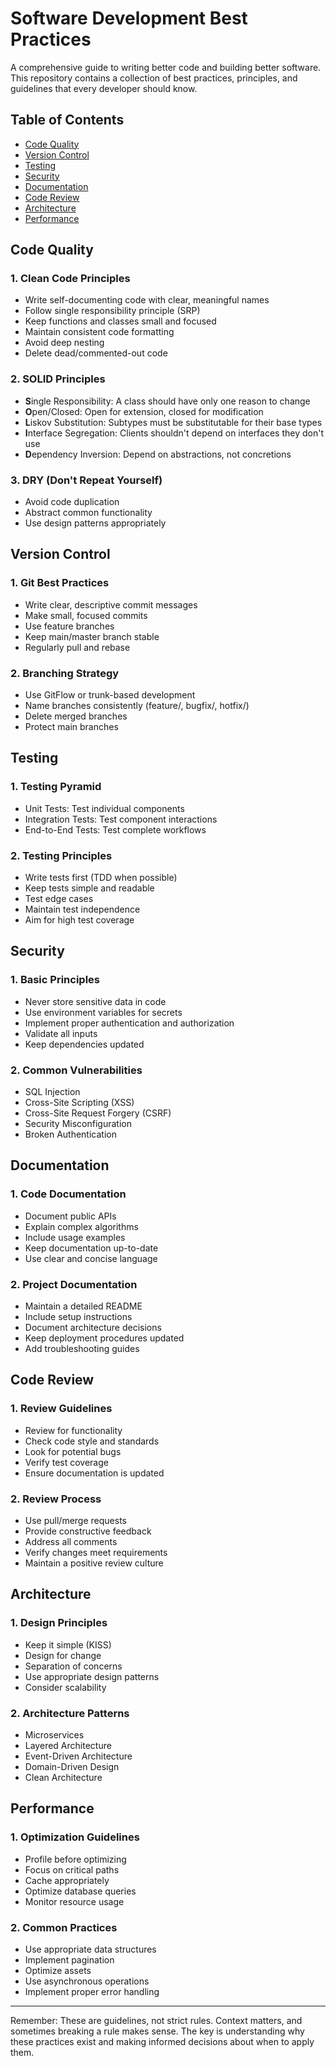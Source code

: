 # Software Development Best Practices

A comprehensive guide to writing better code and building better software. This repository contains a collection of best practices, principles, and guidelines that every developer should know.

## Table of Contents
- [Code Quality](#code-quality)
- [Version Control](#version-control)
- [Testing](#testing)
- [Security](#security)
- [Documentation](#documentation)
- [Code Review](#code-review)
- [Architecture](#architecture)
- [Performance](#performance)

## Code Quality

### 1. Clean Code Principles
- Write self-documenting code with clear, meaningful names
- Follow single responsibility principle (SRP)
- Keep functions and classes small and focused
- Maintain consistent code formatting
- Avoid deep nesting
- Delete dead/commented-out code

### 2. SOLID Principles
- **S**ingle Responsibility: A class should have only one reason to change
- **O**pen/Closed: Open for extension, closed for modification
- **L**iskov Substitution: Subtypes must be substitutable for their base types
- **I**nterface Segregation: Clients shouldn't depend on interfaces they don't use
- **D**ependency Inversion: Depend on abstractions, not concretions

### 3. DRY (Don't Repeat Yourself)
- Avoid code duplication
- Abstract common functionality
- Use design patterns appropriately

## Version Control

### 1. Git Best Practices
- Write clear, descriptive commit messages
- Make small, focused commits
- Use feature branches
- Keep main/master branch stable
- Regularly pull and rebase

### 2. Branching Strategy
- Use GitFlow or trunk-based development
- Name branches consistently (feature/, bugfix/, hotfix/)
- Delete merged branches
- Protect main branches

## Testing

### 1. Testing Pyramid
- Unit Tests: Test individual components
- Integration Tests: Test component interactions
- End-to-End Tests: Test complete workflows

### 2. Testing Principles
- Write tests first (TDD when possible)
- Keep tests simple and readable
- Test edge cases
- Maintain test independence
- Aim for high test coverage

## Security

### 1. Basic Principles
- Never store sensitive data in code
- Use environment variables for secrets
- Implement proper authentication and authorization
- Validate all inputs
- Keep dependencies updated

### 2. Common Vulnerabilities
- SQL Injection
- Cross-Site Scripting (XSS)
- Cross-Site Request Forgery (CSRF)
- Security Misconfiguration
- Broken Authentication

## Documentation

### 1. Code Documentation
- Document public APIs
- Explain complex algorithms
- Include usage examples
- Keep documentation up-to-date
- Use clear and concise language

### 2. Project Documentation
- Maintain a detailed README
- Include setup instructions
- Document architecture decisions
- Keep deployment procedures updated
- Add troubleshooting guides

## Code Review

### 1. Review Guidelines
- Review for functionality
- Check code style and standards
- Look for potential bugs
- Verify test coverage
- Ensure documentation is updated

### 2. Review Process
- Use pull/merge requests
- Provide constructive feedback
- Address all comments
- Verify changes meet requirements
- Maintain a positive review culture

## Architecture

### 1. Design Principles
- Keep it simple (KISS)
- Design for change
- Separation of concerns
- Use appropriate design patterns
- Consider scalability

### 2. Architecture Patterns
- Microservices
- Layered Architecture
- Event-Driven Architecture
- Domain-Driven Design
- Clean Architecture

## Performance

### 1. Optimization Guidelines
- Profile before optimizing
- Focus on critical paths
- Cache appropriately
- Optimize database queries
- Monitor resource usage

### 2. Common Practices
- Use appropriate data structures
- Implement pagination
- Optimize assets
- Use asynchronous operations
- Implement proper error handling

---

Remember: These are guidelines, not strict rules. Context matters, and sometimes breaking a rule makes sense. The key is understanding why these practices exist and making informed decisions about when to apply them.